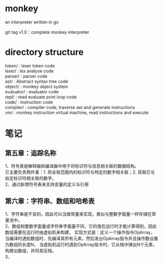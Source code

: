 # monkey
an interpreter written in go

git tag v1.0：complete monkey interpreter

# directory structure
token/ : lexer token code  
lexer/ : lex analyse code  
parser/ : parser code  
ast/ : Abstract syntax tree code  
object/ : monkey object system  
evaluator/ : evaluator code  
repl/ : read evaluate print loop code  
code/ : instruction code  
compiler/ : compiler code, traverse ast and generate instructions   
vm/ : monkey instruction virtual machine, read instructions and execute   

# 笔记
## 第五章：追踪名称
1、符号表是解释器和编译器中用于将标识符与信息相关联的数据结构。  
它主要负责两件事：1. 将全局范围内的标识符与特定的数字相关联；2. 获取已与给定标识符相关联的数字。  
2、通过新增符号表来支持变量的定义与引用  

## 第六章：字符串、数组和哈希表
1、字符串是不变的，因此可以当做常量来实现，类似与整数字面量一样存储在常量池中。  
2、数组和整数字面量或字符串字面量不同，它的值在运行时才能计算得到，因此数组需要在运行时由虚拟机来构建，
实现方式是：定义一个操作指令OpArray，当编译时遇到数组时，先编译其所有元素，然后发出OpArray指令并且操作数设置为数组的长度N，
当虚拟机运行时遇到OpArray指令时，它从栈中弹出N个元素，构建出数组，并将其压栈。  
3、